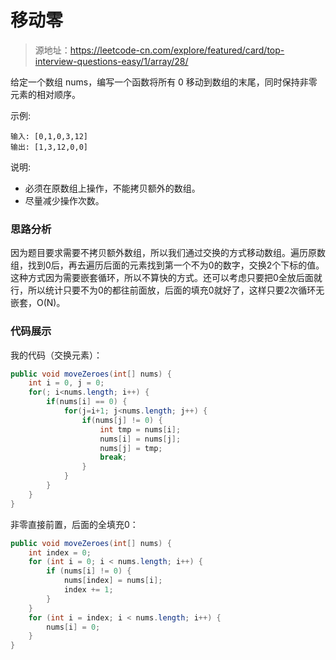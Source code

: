 # 移动零
> 源地址：https://leetcode-cn.com/explore/featured/card/top-interview-questions-easy/1/array/28/

给定一个数组 nums，编写一个函数将所有 0 移动到数组的末尾，同时保持非零元素的相对顺序。

示例:
```
输入: [0,1,0,3,12]
输出: [1,3,12,0,0]
```
说明:

* 必须在原数组上操作，不能拷贝额外的数组。
* 尽量减少操作次数。

### 思路分析
因为题目要求需要不拷贝额外数组，所以我们通过交换的方式移动数组。遍历原数组，找到0后，再去遍历后面的元素找到第一个不为0的数字，交换2个下标的值。
这种方式因为需要嵌套循环，所以不算快的方式。还可以考虑只要把0全放后面就行，所以统计只要不为0的都往前面放，后面的填充0就好了，这样只要2次循环无嵌套，O(N)。

### 代码展示
我的代码（交换元素）：
```java
public void moveZeroes(int[] nums) {
    int i = 0, j = 0;
    for(; i<nums.length; i++) {
        if(nums[i] == 0) {
            for(j=i+1; j<nums.length; j++) {
                if(nums[j] != 0) {
                    int tmp = nums[i];
                    nums[i] = nums[j];
                    nums[j] = tmp;
                    break;
                }
            }
        }
    }
}
```
非零直接前置，后面的全填充0：
```java
public void moveZeroes(int[] nums) {
    int index = 0;
    for (int i = 0; i < nums.length; i++) {
        if (nums[i] != 0) {
            nums[index] = nums[i];
            index += 1;
        }
    }
    for (int i = index; i < nums.length; i++) {
        nums[i] = 0;
    }
}
```

